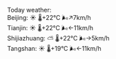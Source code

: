 Today weather:  
Beijing: ☀️   🌡️+22°C 🌬️↗7km/h  
Tianjin: ☀️   🌡️+22°C 🌬️←11km/h  
Shijiazhuang: ⛅️  🌡️+22°C 🌬️→5km/h  
Tangshan: ☀️   🌡️+19°C 🌬️←11km/h  
